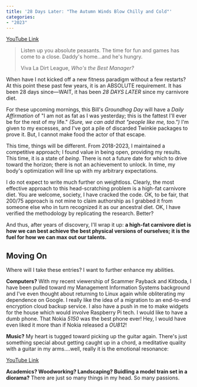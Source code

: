 ```yaml
---
title: '28 Days Later: "The Autumn Winds Blow Chilly and Cold"'
categories:
- "2023"
---
```


[YouTube Link](https://www.youtube.com/watch?v=aHj4E7gLhKo)

>Listen up you absolute peasants.  The time for fun and games has come to a close.  Daddy's home...and he's hungry.
>
> Viva La Dirt League, *Who's the Best Manager?*

When have I not kicked off a new fitness paradigm without a few restarts?  At this point these past few years, it is an ABSOLUTE requirement.  It has been 28 days since—WAIT, it has been *28 DAYS LATER* since my carnivore diet.  

For these upcoming mornings, this Bill's *Groundhog Day* will have a *Daily Affirmation* of "I am not as fat as I was yesterday; this is the fattest I'll ever be for the rest of my life."  *(Sure, we can add that "people like me, too.")*  I'm given to my excesses, and I've got a pile of discarded Twinkie packages to prove it.  But, I cannot make food the actor of that escape.   

This time, things will be different.  From 2018-2023, I maintained a competitive approach; I found value in being open, providing my results.  This time, it is a state of *being*.  There is not a future date for which to drive toward the horizon; there is not an achievement to unlock.  In time, my body's optimization will line up with my arbitrary expectations. 

I do not expect to write much further on weightloss.  Clearly, the most effective approach to this head-scratching problem is a high-fat carnivore diet.  You are welcome, society, I have cracked the code.  OK, to be fair, that 200/75 approach is not mine to claim authorship as I grabbed it from someone else who in turn recognized it as our ancestral diet.  OK, I have verified the methodology by replicating the research.  Better?

And thus, after years of discovery, I'll wrap it up: **a high-fat carnivore diet is how we can best achieve the best physical versions of ourselves;  it is the fuel for how we can max out our talents.**

## Moving On

Where will I take these entries?  I want to further enhance my abilities.  

**Computers?** With my recent viewership of Scammer Payback and Kitboda, I have been pulled toward my Management Information Systems background and I've even thought about returning to Linux again while obliterating my dependence on Google.  I really like the idea of a migration to an end-to-end encryption cloud backup service.  I also have a push in me to make widgets for the house which would involve Raspberry Pi tech.  I would like to have a dumb phone.  That Nokia *5150* was the best phone ever!  Hey, I would have even liked it more than if Nokia released a *OU812*!

**Music?** My heart is tugged toward picking up the guitar again.  There's just something special about getting caught up in a chord, a meditative quality with a guitar in my arms....well, really it is the emotional resonance:

[YouTube Link](https://www.youtube.com/watch?v=Mb6y6Qlsyvw)

**Academics?  Woodworking?  Landscaping? Buidling a model train set in a diorama?**  There are just so many things in my head.  So many passions.  